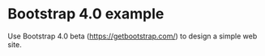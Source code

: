# Bootstrap 4.0 example

Use Bootstrap 4.0 beta (https://getbootstrap.com/) to design a simple web site.
